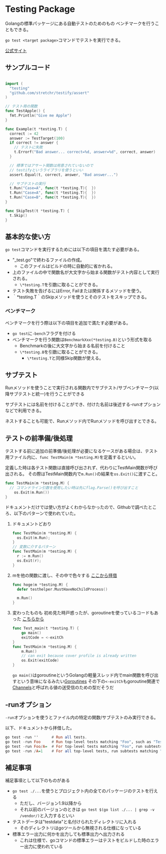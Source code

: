 # Testing Package

Golangの標準パッケージにある自動テストのためのもの
ベンチマークを行うこともできる。

`go test <target package>`コマンドでテストを実行できる。

[公式サイト](https://golang.org/pkg/testing/)

## サンプルコード

```go

import (
  "testing"
  "github.com/stretchr/testify/assert"
)

// テスト用の関数
func TestApple() {
  fmt.Println("Give me Apple")
}

func Example(t *testing.T) {
  correct := 42
  answer := TestTarget(100)
  if correct != answer {
    // テストに失敗
    t.Errorf("Bad answer... correct=%d, answer=%d", correct, answer)
  }

  // 標準ではアサート関数は用意されていないので
  // testifyというライブラリを使うといい
  assert.Equal(t, correct, answer, "Bad answer...")

  // サブテストの実行
  t.Run("Case=A", func(t *testing.T){  })
  t.Run("Case=A", func(t *testing.T){  })
  t.Run("Case=B", func(t *testing.T){  })
}

func SkipTest(t *testing.T) {
  t.Skip()
}

```

## 基本的な使い方

`go test`コマンドを実行するためには以下の項目を満たす必要がある。

- "\_test.go"で終わるファイルの作成。
    - このファイルはビルドの時に自動的に省かれる。
- 上のファイルの中で関数名が大文字から始まる関数がテスト内容として実行される。
    - `\*testing.T`を引数に取ることができる。
- テスト失敗を告げるにはError, Failまたは関係するメソッドを使う。
- ｀\*testing.T｀のSkipメソッドを使うとそのテストをスキップできる。

### ベンチマーク

ベンチマークを行う際は以下の項目を追加で満たす必要がある。

- `go test`に`-bench`フラグを付ける
- ベンチマークを行う関数は`BenchmarkXxx(*testing.B)`という形式を取る
    - Benchmarkの後に大文字から始まる名前を付けること
    - `\*testing.B`を引数に取ることができる。
        - `\*testing.T`と同様Skip関数が使える。

## サブテスト

Runメソッドを使うことで実行される関数内でサブテスト/サブベンチマーク(以降サブテストと統一)を行うことができる

サブテストには名前を付けることができ、付けた名前は後述する-runオプションなどで利用できる。

ネストすることも可能で、Runメソッド内でRunメソッドを呼び出すとできる。

## テストの前準備/後処理

テストする前に追加の前準備/後処理が必要になるケースがある場合は、テスト用ファイル内に、`func TestMain(m *testing.M)`を定義するといい。

定義した時は各テスト関数は直接呼び出されず、代わりにTestMain関数が呼び出される。
その際はTestMain関数内で`m.Run()`の結果を`os.Exit()`に渡すこと。

```go
func TestMain(m *testing.M) {
  // コマンドライン引数を使用したい時は先にflag.Parse()を呼び出すこと
	os.Exit(m.Run())
}

```

ドキュメントだけでは使い方がよくわからなかったので、Githubで調べたところ、以下のパターンで使われていた。

1. ドキュメントどおり
    ```go
    func TestMain(m *testing.M) {
      os.Exit(m.Run);
    }
    // 変数に介するパターン
    func TestMain(m *testing.M) {
      r := m.Run()
      os.Exit(r);
    }
    ```
1. mを他の関数に渡し、その中で色々する
    [ここから拝借](https://github.com/stan/gitaly/blob/449133f786e6df001c64e20f30ea7ab13e05ba8e/internal/rubyserver/testhelper_test.go)
    ```go
    func hoge(m *testing.M) {
      defer testhelper.MustHaveNoChildProcess()

      m.Run()
    }
    ```
1. 変わったものも
    初め見た時戸惑ったが、goroutineを使っているコードもあった
    [こちらから](https://github.com/nbari/go-sandbox/blob/047e52019186083fcee1035ae0f758a40396d524/functional_tests/main_test.go)
    ```go
    func Test_main(t *testing.T) {
    	go main()
    	exitCode = <-exitCh
    }
    func TestMain(m *testing.M) {
    	m.Run()
    	// can exit because cover profile is already written
    	os.Exit(exitCode)
    }
    ```
    `go main()`はgoroutineというGolangの軽量スレッド内でmain関数を呼び出すという意味になるみたい[Goroutines](https://go-tour-jp.appspot.com/concurrency/1)
    その下の`<-exitCh`もgoroutine関連で[Channels](https://go-tour-jp.appspot.com/concurrency/2)と呼ばれる値の送受信のための型だそうだ


## -runオプション

`-run`オプションを使うとファイル内の特定の関数/サブテストのみ実行できる。

以下、ドキュメントから拝借した。

```hs
go test -run ''      # Run all tests.
go test -run Foo     # Run top-level tests matching "Foo", such as "TestFooBar".
go test -run Foo/A=  # For top-level tests matching "Foo", run subtests matching "A=".
go test -run /A=1    # For all top-level tests, run subtests matching "A=1".```
```

## 補足事項

補足事項として以下のものがある

- `go test ./...`を使うとプロジェクト内の全てのパッケージのテストを行える
    - ただし、バージョン1.9以降から
    - それ以前のバージョンのときは `go test $(go list ./... | grep -v /vendor/)`と入力するといい
- テストデータは"testdata"と名付けられたディレクトリに入れる
    - そのディレクトリはgoツールから無視される仕様になっている
- 標準エラー出力に何かを出力しても標準出力へ出力される
    - これは仕様で、goコマンドの標準エラーはテストをビルドした時のエラー出力に使われている

